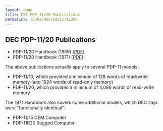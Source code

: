 ```yaml
---
layout: page
title: DEC PDP-11/20 Publications
permalink: /pubs/dec/pdp11/1120/
---
```


DEC PDP-11/20 Publications
---

- PDP-11/20 Handbook (1969) [[PDF](http://research.microsoft.com/en-us/um/people/gbell/Digital/PDP%2011%20Handbook%201969.pdf)]
- PDP-11/20 Handbook (1971) [[PDF](http://bitsavers.trailing-edge.com/pdf/dec/pdp11/handbooks/PDP1120_Handbook_1972.pdf)]

The above publications actually apply to several PDP-11 models:

- PDP-11/10, which provided a minimum of 128 words of read/write memory (and 1024 words of read-only memory)
- PDP-11/20, which provided a minimum of 4,096 words of read-write memory

The 1971 Handbook also covers some additional models, which DEC says were "functionally identical":

- PDP-11/15 OEM Computer
- PDP-11R20 Rugged Computer
